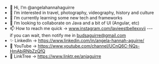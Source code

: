 - 👋 Hi, I’m @angelahannahaguirre
- 👀 I’m interested in travel, photography, videography, history and culture
- 🌱 I’m currently learning some new tech and frameworks
- 💞️ I’m looking to collaborate on Java and a bit of UI (Angular, etc)
- 📫 How to reach me quick -> www.instagram.com/lavieestbellexxvii --- if you can wait, then notify me in budsaguirre@gmail.com
- ✨ LinkedIn -> https://www.linkedin.com/in/angela-hannah-aguirre/
- 👻 YouTube -> https://www.youtube.com/channel/UCnQ6C-NQs-HmAbiRNbZzQfQ
- 💫 LinkTree -> https://www.linktr.ee/anjaguirre

<!---
angelahannahaguirre/angelahannahaguirre is a ✨ special ✨ repository because its `README.md` (this file) appears on your GitHub profile.
You can click the Preview link to take a look at your changes.
--->
